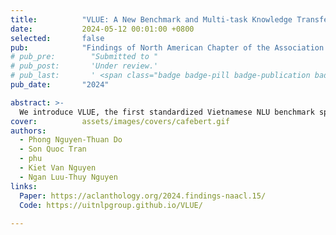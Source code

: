 ```yaml
---
title:          "VLUE: A New Benchmark and Multi-task Knowledge Transfer Learning for Vietnamese Natural Language Understanding"
date:           2024-05-12 00:01:00 +0800
selected:       false
pub:            "Findings of North American Chapter of the Association for Computational Linguistics (NAACL)"
# pub_pre:        "Submitted to "
# pub_post:       'Under review.'
# pub_last:       ' <span class="badge badge-pill badge-publication badge-success">Spotlight</span>'
pub_date:       "2024"

abstract: >-
  We introduce VLUE, the first standardized Vietnamese NLU benchmark spanning five tasks and evaluate seven SOTA models on it. Our model CafeBERT, a Vietnamese-adapted version of XLM-R, sets a new state-of-the-art across all VLUE tasks and is released for public research use.
cover:          assets/images/covers/cafebert.gif
authors:
  - Phong Nguyen-Thuan Do
  - Son Quoc Tran
  - phu
  - Kiet Van Nguyen
  - Ngan Luu-Thuy Nguyen
links:
  Paper: https://aclanthology.org/2024.findings-naacl.15/
  Code: https://uitnlpgroup.github.io/VLUE/
  
---
```

